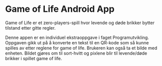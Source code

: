 # Game of Life Android App

Game of Life er et zero-players-spill hvor levende og døde brikker bytter tilstand etter gitte regler.

Denne appen er en individuel ekstraoppgave i faget Programutvikling. 
Oppgaven gikk ut på å konverte en tekst til en QR-kode som så kunne spilles av etter reglene for game of life.
Brukeren kan også ta et bilde med enheten. Bildet gjøres om til sort-hvitt og pixlene blir til levende/døde brikker i spillet game of life.

